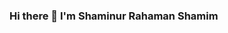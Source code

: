 ### Hi there 👋 I'm Shaminur Rahaman Shamim

<!--

- 🔭 I’m currently working on ...problem solving and my personal projects.
- 🌱 I’m currently learning ...Javascript,React JS
- 💬 Ask me about ...anything
- 📫 How to reach me: ...Email, Facebook
- ⚡ Fun fact: ...I love to play cricket and football
-->

